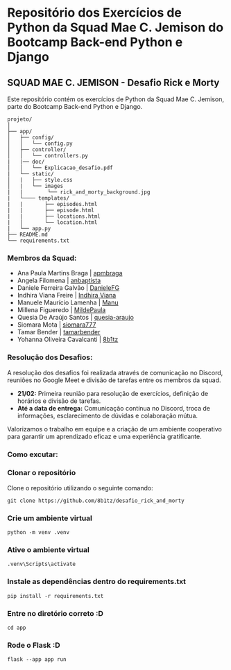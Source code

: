 # Repositório dos Exercícios de Python da Squad Mae C. Jemison do Bootcamp Back-end Python e Django

## SQUAD MAE C. JEMISON - Desafio Rick e Morty

Este repositório contém os exercícios de Python da Squad Mae C. Jemison, parte do Bootcamp Back-end Python e Django.

```
projeto/
│
├── app/
│   ├── config/
│   │   └── config.py
│   ├── controller/
│   │   └── controllers.py
|   |── doc/
│   │   └── Explicacao_desafio.pdf
|   └── static/
│   |   ├── style.css
│   |   └── images
|   |        └── rick_and_morty_background.jpg
|   └──── templates/
|   |       ├── episodes.html
|   |       ├── episode.html
|   |       ├── locations.html
|   │       └── location.html
|   └── app.py
├── README.md
└── requirements.txt
```

### Membros da Squad:

- Ana Paula Martins Braga | [apmbraga](https://github.com/apmbraga)
- Angela Filomena | [anbaptista](https://github.com/anbaptista/)
- Daniele Ferreira Galvão | [DanieleFG](https://github.com/DanieleFG)
- Indhira Viana Freire | [Indhira Viana](https://github.com/Indy-electro)
- Manuele Maurício Lamenha | [Manu](https://github.com/Manu3052)
- Millena Figueredo | [MildePaula](https://github.com/MildePaula)
- Quesia De Araújo Santos | [quesia-araujo](https://github.com/quesia-araujo)
- Siomara Mota | [siomara777](https://github.com/siomara777)
- Tamar Bender | [tamarbender](https://github.com/tamarbender)
- Yohanna Oliveira Cavalcanti | [8b1tz](https://github.com/8b1tz)

### Resolução dos Desafios:

A resolução dos desafios foi realizada através de comunicação no Discord, reuniões no Google Meet e divisão de tarefas entre os membros da squad.

- **21/02:** Primeira reunião para resolução de exercícios, definição de horários e divisão de tarefas.
- **Até a data de entrega:** Comunicação contínua no Discord, troca de informações, esclarecimento de dúvidas e colaboração mútua.

Valorizamos o trabalho em equipe e a criação de um ambiente cooperativo para garantir um aprendizado eficaz e uma experiência gratificante.

### Como excutar:

### Clonar o repositório

Clone o repositório utilizando o seguinte comando:

```
git clone https://github.com/8b1tz/desafio_rick_and_morty
```

### Crie um ambiente virtual

```
python -m venv .venv
```

### Ative o ambiente virtual

```
.venv\Scripts\activate
```

### Instale as dependências dentro do requirements.txt

```
pip install -r requirements.txt
```

### Entre no diretório correto :D

```
cd app
```

### Rode o Flask :D

```
flask --app app run
```
